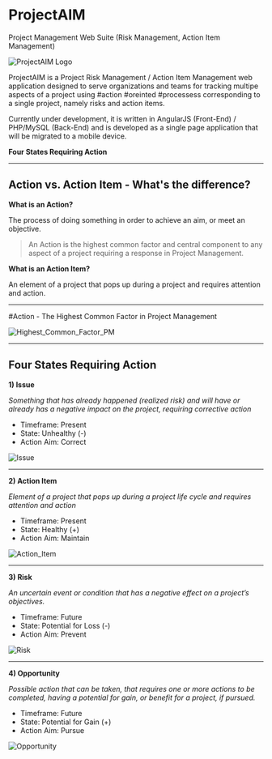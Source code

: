 # ProjectAIM
Project Management Web Suite (Risk Management, Action Item Management)

![ProjectAIM Logo](https://vahejab.net/projectaim_logo.png)

ProjectAIM is a Project Risk Management / Action Item Management web application  designed to serve organizations and teams for tracking multipe aspects of a project using #action #oreinted #processess corresponding to a single project, namely risks and action items.








Currently under development, it is written in AngularJS (Front-End) / PHP/MySQL (Back-End) and is developed as a single page application that will be migrated to a mobile device.



**Four States Requiring Action**

-----------------

## Action vs. Action Item - What's the difference? ##

**What is an Action?**

The process of doing something in order to achieve an aim, or meet an objective.

> An Action is the highest common factor and central component to any
> aspect of a project requiring a response in Project Management.


**What is an Action Item?**

An element of a project that pops up during a project and requires attention and action.  

-----------------

#Action - The Highest Common Factor in Project Management


![Highest_Common_Factor_PM](https://i.stack.imgur.com/YOQTG.png)

-----------------

## Four States Requiring Action ##

**1) Issue** 

*Something that has already happened (realized risk) and will have or already has a negative impact on the project, requiring corrective action*
 

 - Timeframe: Present
 - State: Unhealthy (-)
 - Action Aim: Correct

![Issue](https://i.stack.imgur.com/8t6y7.png)

----------

**2) Action Item** 

*Element of a project that pops up during a project life cycle and requires attention and action*
 
 - Timeframe: Present
 - State: Healthy (+)
 - Action Aim: Maintain

![Action_Item](https://i.stack.imgur.com/sreEV.png)

-------------

**3) Risk** 

*An uncertain event or condition that has a negative effect on a project’s objectives.*

 - Timeframe: Future
 - State: Potential for Loss (-)
 - Action Aim: Prevent

![Risk](https://i.stack.imgur.com/5Dl65.png)

--------------

**4) Opportunity**

*Possible action that can be taken, that requires one or more actions to be completed, having a potential for gain, or benefit for a project, if pursued.* 

 - Timeframe: Future
 - State: Potential for Gain (+)
 - Action Aim: Pursue

![Opportunity](https://i.stack.imgur.com/JfPCg.png)

